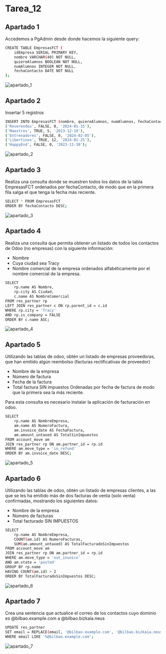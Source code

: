 # Tarea_12

## Apartado 1

Accedemos a PgAdmin desde donde hacemos la siguiente query:
```bash
CREATE TABLE EmpresasFCT (
    idEmpresa SERIAL PRIMARY KEY,
    nombre VARCHAR(40) NOT NULL,
    quiereAlumnos BOOLEAN NOT NULL,
    numAlumnos INTEGER NOT NULL,
    fechaContacto DATE NOT NULL
);
```
![apartado_1](Tarea_12_Imagenes/consulta_apartado_1.png)

## Apartado 2

Insertar 5 registros
```bash
INSERT INTO EmpresasFCT (nombre, quiereAlumnos, numAlumnos, fechaContacto) VALUES
('Reverendos', FALSE, 0, '2024-01-15'),
('Maestros', TRUE, 5, '2023-12-10'),
('Entrenadores', FALSE, 0, '2024-02-05'),
('Libertinos', TRUE, 12, '2024-01-25'),
('HappyEnd', FALSE, 0, '2023-11-30');
```
![apartado_2](Tarea_12_Imagenes/consulta_apartado_2.png)

## Apartado 3

Realiza una consulta donde se muestren todos los datos de la tabla EmpresasFCT
ordenados por fechaContacto, de modo que en la primera fila salga el que tenga la
fecha más reciente.
```bash
SELECT * FROM EmpresasFCT 
ORDER BY fechaContacto DESC;
```
![apartado_3](Tarea_12_Imagenes/consulta_apartado_3.png)

## Apartado 4

Realiza una consulta que permita obtener un listado de todos los contactos de  Odoo (no empresas) con la siguiente información: 
- Nombre
- Cuya ciudad sea Tracy 
- Nombre comercial de la empresa
ordenados alfabéticamente por el nombre comercial de la empresa.
```bash
SELECT 
    rp.name AS Nombre,
    rp.city AS Ciudad,
    c.name AS NombreComercial
FROM res_partner rp
LEFT JOIN res_partner c ON rp.parent_id = c.id
WHERE rp.city = 'Tracy' 
AND rp.is_company = FALSE
ORDER BY c.name ASC;
```
![apartado_4](Tarea_12_Imagenes/consulta_apartado_4.png)

## Apartado 5

Utilizando las tablas de odoo, obtén un listado de empresas proveedoras, que han
emitido algún reembolso (facturas rectificativas de proveedor)
- Nombre de la empresa
- Número de factura
- Fecha de la factura
- Total factura SIN impuestos
Ordenadas por fecha de factura de modo que la primera sea la más reciente.

Para esta consulta es necesario instalar la aplicación de facturación en odoo.
```bash
SELECT 
    rp.name AS NombreEmpresa,
    am.name AS NumeroFactura,
    am.invoice_date AS FechaFactura,
    am.amount_untaxed AS TotalSinImpuestos
FROM account_move am
JOIN res_partner rp ON am.partner_id = rp.id
WHERE am.move_type = 'in_refund'
ORDER BY am.invoice_date DESC;

```
![apartado_5](Tarea_12_Imagenes/consulta_apartado_5.png)

## Apartado 6

Utilizando las tablas de odoo, obtén un listado de empresas clientes, a las que se les
ha emitido más de dos facturas de venta (solo venta) confirmadas, mostrando los
siguientes datos:
- Nombre de la empresa
- Número de facturas
- Total facturado SIN IMPUESTOS

```bash
SELECT 
    rp.name AS NombreEmpresa,
    COUNT(am.id) AS NumeroFacturas,
    SUM(am.amount_untaxed) AS TotalFacturadoSinImpuestos
FROM account_move am
JOIN res_partner rp ON am.partner_id = rp.id
WHERE am.move_type = 'out_invoice'
AND am.state = 'posted'
GROUP BY rp.name
HAVING COUNT(am.id) > 2
ORDER BY TotalFacturadoSinImpuestos DESC;
```
![apartado_6](Tarea_12_Imagenes/consulta_apartado_6.png)

## Apartado 7

Crea una sentencia que actualice el correo de los contactos cuyo dominio es
@bilbao.example.com a @bilbao.bizkaia.neus
```bash
UPDATE res_partner
SET email = REPLACE(email, '@bilbao.example.com', '@bilbao.bizkaia.neus')
WHERE email LIKE '%@bilbao.example.com';
```

![apartado_7](Tarea_12_Imagenes/consulta_apartado_7.png)





